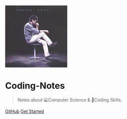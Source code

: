 ![logo](_images/fong.jpg ':size=100')

# Coding-Notes

> Notes about 💻Computer Science & 📝Coding Skills.

[GitHub](https://github.com/abelsu7/Coding-Notes)
[Get Started](/README)